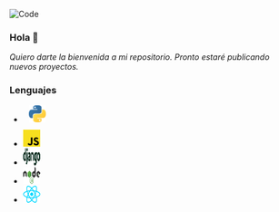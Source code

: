 ![Code](https://github.com/ErnestoQuito/ErnestoQuito/blob/main/banner_code.gif)
### Hola 👋
_Quiero darte la bienvenida a mi repositorio. Pronto estaré publicando nuevos proyectos._
### Lenguajes
<ul>
  <li>
    <div style="margin: 10px;">
      <img src="https://github.com/ErnestoQuito/ErnestoQuito/blob/main/python.svg" width="30" height="30">
    </div>
  </li>
  <li>
    <div>
      <img src="https://github.com/ErnestoQuito/ErnestoQuito/blob/main/javascript.svg" width="30" height="30">
    </div>
  </liul>
  <li>
    <div>
      <img src="https://github.com/ErnestoQuito/ErnestoQuito/blob/main/django.svg" width="30" height="30">
    </div>
  </li>
  <li>
    <div>
      <img src="https://github.com/ErnestoQuito/ErnestoQuito/blob/main/nodejs.svg" width="30" height="30">
    </div>
  </li>
   <li>
    <div>
      <img src="https://github.com/ErnestoQuito/ErnestoQuito/blob/main/react.svg" width="30" height="30">
    </div>
   </li>
</ul>
